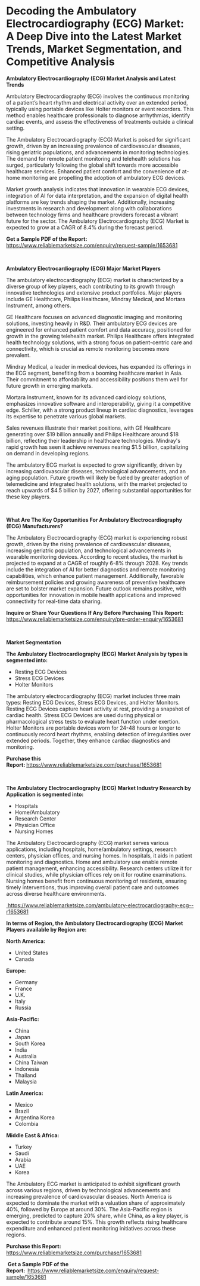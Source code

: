 <p><h1>Decoding the Ambulatory Electrocardiography (ECG) Market: A Deep Dive into the Latest Market Trends, Market Segmentation, and Competitive Analysis</h1></p><p><strong>Ambulatory Electrocardiography (ECG) Market Analysis and Latest Trends</strong></p>
<p><p>Ambulatory Electrocardiography (ECG) involves the continuous monitoring of a patient’s heart rhythm and electrical activity over an extended period, typically using portable devices like Holter monitors or event recorders. This method enables healthcare professionals to diagnose arrhythmias, identify cardiac events, and assess the effectiveness of treatments outside a clinical setting.</p><p>The Ambulatory Electrocardiography (ECG) Market is poised for significant growth, driven by an increasing prevalence of cardiovascular diseases, rising geriatric populations, and advancements in monitoring technologies. The demand for remote patient monitoring and telehealth solutions has surged, particularly following the global shift towards more accessible healthcare services. Enhanced patient comfort and the convenience of at-home monitoring are propelling the adoption of ambulatory ECG devices.</p><p>Market growth analysis indicates that innovation in wearable ECG devices, integration of AI for data interpretation, and the expansion of digital health platforms are key trends shaping the market. Additionally, increasing investments in research and development along with collaborations between technology firms and healthcare providers forecast a vibrant future for the sector. The Ambulatory Electrocardiography (ECG) Market is expected to grow at a CAGR of 8.4% during the forecast period.</p></p>
<p><strong>Get a Sample PDF of the Report:&nbsp;</strong> <a href="https://www.reliablemarketsize.com/enquiry/request-sample/1653681?utm_campaign=3016&utm_medium=2&utm_source=Github&utm_content=ia&utm_term=13042025&utm_id=ambulatory-electrocardiography-ecg">https://www.reliablemarketsize.com/enquiry/request-sample/1653681</a></p>
<p>&nbsp;</p>
<p><strong>Ambulatory Electrocardiography (ECG) Major Market Players</strong></p>
<p><p>The ambulatory electrocardiography (ECG) market is characterized by a diverse group of key players, each contributing to its growth through innovative technologies and extensive product portfolios. Major players include GE Healthcare, Philips Healthcare, Mindray Medical, and Mortara Instrument, among others. </p><p>GE Healthcare focuses on advanced diagnostic imaging and monitoring solutions, investing heavily in R&D. Their ambulatory ECG devices are engineered for enhanced patient comfort and data accuracy, positioned for growth in the growing telehealth market. Philips Healthcare offers integrated health technology solutions, with a strong focus on patient-centric care and connectivity, which is crucial as remote monitoring becomes more prevalent. </p><p>Mindray Medical, a leader in medical devices, has expanded its offerings in the ECG segment, benefiting from a booming healthcare market in Asia. Their commitment to affordability and accessibility positions them well for future growth in emerging markets.</p><p>Mortara Instrument, known for its advanced cardiology solutions, emphasizes innovative software and interoperability, giving it a competitive edge. Schiller, with a strong product lineup in cardiac diagnostics, leverages its expertise to penetrate various global markets.</p><p>Sales revenues illustrate their market positions, with GE Healthcare generating over $19 billion annually and Philips Healthcare around $18 billion, reflecting their leadership in healthcare technologies. Mindray's rapid growth has seen it achieve revenues nearing $1.5 billion, capitalizing on demand in developing regions.</p><p>The ambulatory ECG market is expected to grow significantly, driven by increasing cardiovascular diseases, technological advancements, and an aging population. Future growth will likely be fueled by greater adoption of telemedicine and integrated health solutions, with the market projected to reach upwards of $4.5 billion by 2027, offering substantial opportunities for these key players.</p></p>
<p>&nbsp;</p>
<p><strong>What Are The Key Opportunities For Ambulatory Electrocardiography (ECG) Manufacturers?</strong></p>
<p><p>The Ambulatory Electrocardiography (ECG) market is experiencing robust growth, driven by the rising prevalence of cardiovascular diseases, increasing geriatric population, and technological advancements in wearable monitoring devices. According to recent studies, the market is projected to expand at a CAGR of roughly 6-8% through 2028. Key trends include the integration of AI for better diagnostics and remote monitoring capabilities, which enhance patient management. Additionally, favorable reimbursement policies and growing awareness of preventive healthcare are set to bolster market expansion. Future outlook remains positive, with opportunities for innovation in mobile health applications and improved connectivity for real-time data sharing.</p></p>
<p><strong>Inquire or Share Your Questions If Any Before Purchasing This Report:</strong> <a href="https://www.reliablemarketsize.com/enquiry/pre-order-enquiry/1653681?utm_campaign=3016&utm_medium=2&utm_source=Github&utm_content=ia&utm_term=13042025&utm_id=ambulatory-electrocardiography-ecg">https://www.reliablemarketsize.com/enquiry/pre-order-enquiry/1653681</a></p>
<p>&nbsp;</p>
<p><strong>Market Segmentation</strong></p>
<p><strong>The Ambulatory Electrocardiography (ECG) Market Analysis by types is segmented into:</strong></p>
<p><ul><li>Resting ECG Devices</li><li>Stress ECG Devices</li><li>Holter Monitors</li></ul></p>
<p><p>The ambulatory electrocardiography (ECG) market includes three main types: Resting ECG Devices, Stress ECG Devices, and Holter Monitors. Resting ECG Devices capture heart activity at rest, providing a snapshot of cardiac health. Stress ECG Devices are used during physical or pharmacological stress tests to evaluate heart function under exertion. Holter Monitors are portable devices worn for 24-48 hours or longer to continuously record heart rhythms, enabling detection of irregularities over extended periods. Together, they enhance cardiac diagnostics and monitoring.</p></p>
<p><strong>Purchase this Report:&nbsp;</strong><a href="https://www.reliablemarketsize.com/purchase/1653681?utm_campaign=3016&utm_medium=2&utm_source=Github&utm_content=ia&utm_term=13042025&utm_id=ambulatory-electrocardiography-ecg">https://www.reliablemarketsize.com/purchase/1653681</a></p>
<p>&nbsp;</p>
<p><strong>The Ambulatory Electrocardiography (ECG) Market Industry Research by Application is segmented into:</strong></p>
<p><ul><li>Hospitals</li><li>Home/Ambulatory</li><li>Research Center</li><li>Physician Office</li><li>Nursing Homes</li></ul></p>
<p><p>The Ambulatory Electrocardiography (ECG) market serves various applications, including hospitals, home/ambulatory settings, research centers, physician offices, and nursing homes. In hospitals, it aids in patient monitoring and diagnostics. Home and ambulatory use enable remote patient management, enhancing accessibility. Research centers utilize it for clinical studies, while physician offices rely on it for routine examinations. Nursing homes benefit from continuous monitoring of residents, ensuring timely interventions, thus improving overall patient care and outcomes across diverse healthcare environments.</p></p>
<p><a href="https://www.reliablemarketsize.com/ambulatory-electrocardiography-ecg--r1653681?utm_campaign=3016&utm_medium=2&utm_source=Github&utm_content=ia&utm_term=13042025&utm_id=ambulatory-electrocardiography-ecg">&nbsp;https://www.reliablemarketsize.com/ambulatory-electrocardiography-ecg--r1653681</a></p>
<p><strong>In terms of Region, the Ambulatory Electrocardiography (ECG) Market Players available by Region are:</strong></p>
<p>
    <p> <strong> North America: </strong>
        <ul>
            <li>United States</li>
            <li>Canada</li>
        </ul>
        </p> 
    <p> <strong> Europe: </strong>
        <ul>
            <li>Germany</li>
            <li>France</li>
            <li>U.K.</li>
            <li>Italy</li>
            <li>Russia</li>
        </ul>
        </p> 
    <p> <strong> Asia-Pacific: </strong>
        <ul>
            <li>China</li>
            <li>Japan</li>
            <li>South Korea</li>
            <li>India</li>
            <li>Australia</li>
            <li>China Taiwan</li>
            <li>Indonesia</li>
            <li>Thailand</li>
            <li>Malaysia</li>
        </ul>
        </p> 
    <p> <strong> Latin America: </strong>
        <ul>
            <li>Mexico</li>
            <li>Brazil</li>
            <li>Argentina Korea</li>
            <li>Colombia</li>
        </ul>
        </p> 
    <p> <strong> Middle East & Africa: </strong>
        <ul>
            <li>Turkey</li>
            <li>Saudi</li>
            <li>Arabia</li>
            <li>UAE</li>
            <li>Korea</li>
        </ul>
    </p>
    </p>
<p><p>The Ambulatory ECG market is anticipated to exhibit significant growth across various regions, driven by technological advancements and increasing prevalence of cardiovascular diseases. North America is expected to dominate the market with a valuation share of approximately 40%, followed by Europe at around 30%. The Asia-Pacific region is emerging, predicted to capture 20% share, while China, as a key player, is expected to contribute around 15%. This growth reflects rising healthcare expenditure and enhanced patient monitoring initiatives across these regions.</p></p>
<p><strong>Purchase this Report: </strong><a href="https://www.reliablemarketsize.com/purchase/1653681?utm_campaign=3016&utm_medium=2&utm_source=Github&utm_content=ia&utm_term=13042025&utm_id=ambulatory-electrocardiography-ecg">https://www.reliablemarketsize.com/purchase/1653681</a></p>
<p>&nbsp;<strong>Get a Sample PDF of the Report:&nbsp;&nbsp;</strong><a href="https://www.reliablemarketsize.com/enquiry/request-sample/1653681?utm_campaign=3016&utm_medium=2&utm_source=Github&utm_content=ia&utm_term=13042025&utm_id=ambulatory-electrocardiography-ecg">https://www.reliablemarketsize.com/enquiry/request-sample/1653681</a></p>
<p><strong></strong></p>
<p><p></p><p></p><p></p></p>